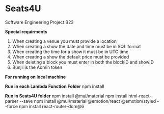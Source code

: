# Seats4U

Software Engineering Project B23

**Special requirments**
1) When creating a venue you must provide a location
2) When creating a show the date and time must be in SQL format
3) When creating the time for a show it must be in UTC time
4) When creating a show the default price must be provided
5) When deleting a block you must enter in both the blockID and showID
7) Bunjil is the Admin token



**For running on local machine**

**Run in each Lambda Function Folder**
npm install

**Run in Seats4U folder**
npm install @mui/material
npm install html-react-parser --save
npm install @mui/material @emotion/react @emotion/styled --force
npm install react-router-dom@6


